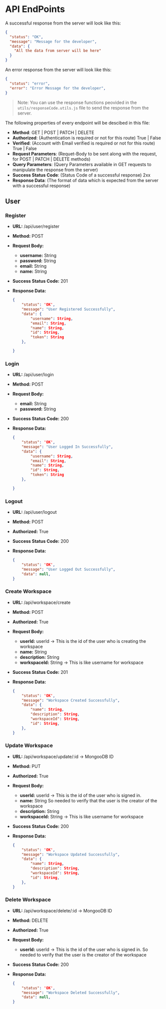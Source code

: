 # API EndPoints

A successful response from the server will look like this:

```json
{
  "status": "OK",
  "message": "Message for the developer",
  "data": {
    "All the data from server will be here"
  }
}
```

An error response from the server will look like this:

```json
{
  "status": "error",
  "error": "Error Message for the developer",
}
```

>Note: You can use the response functions peovided in the `utils/responseCode.utils.js` file to send the response from the server.

The following properties of every endpoint will be descibed in this file:

- **Method**: GET | POST | PATCH | DELETE
- **Authorized**: (Authentication is required or not for this route) True | False
- **Verified**: (Account with Email verified is required or not for this route) True | False
- **Request Parameters**: (Requet-Body to be sent along with the request, for POST | PATCH | DELETE methods)
- **Query Parameters**: (Query Parameters available in GET requests to manipulate the response from the server)
- **Success Status Code**: (Status Code of a successful response) 2xx
- **Response Data**: (The format of data which is expected from the server with a successful response)

## User

### Register

- **URL:** /api/user/register
- **Method:** POST
- **Request Body:**
  - **username:** String
  - **password:** String
  - **email:** String
  - **name:** String
- **Success Status Code:** 201
- **Response Data:**

    ```json
    {
        "status": 'OK',
        "message": "User Registered Successfully",
        "data": {
            "username": String,
            "email": String,
            "name": String,
            "id": String,
            "token": String
        },
    
    }
    ```

### Login

- **URL:** /api/user/login
- **Method:** POST
- **Request Body:**
  - **email:** String
  - **password:** String
- **Success Status Code:** 200
- **Response Data:**

    ```json
    {
        "status": 'OK',
        "message": "User Logged In Successfully",
        "data": {
            "username": String,
            "email": String,
            "name": String,
            "id": String,
            "token": String
        },
    
    }
    ```

### Logout

- **URL:** /api/user/logout
- **Method:** POST
- **Authorized:** True
- **Success Status Code:** 200
- **Response Data:**

    ```json
    {
        "status": 'OK',
        "message": "User Logged Out Successfully",
        "data": null,
    }
    ```

### Create Workspace

- **URL:** /api/workspace/create
- **Method:** POST
- **Authorized:** True
- **Request Body:**
  - **userId:** userId            -> This is the id of the user who is creating the workspace
  - **name:** String
  - **description:** String
  - **workspaceId:** String     -> This is like username for workspace
- **Success Status Code:** 201
- **Response Data:**

    ```json
    {
        "status": 'OK',
        "message": "Workspace Created Successfully",
        "data": {
            "name": String,
            "description": String,
            "workspaceId": String,
            "id": String,
        },
    }
    ```

### Update Workspace

- **URL:** /api/workspace/update/:id        -> MongooDB ID
- **Method:** PUT
- **Authorized:** True
- **Request Body:**
  - **userId:** userId              -> This is the id of the user who is signed in.
  - **name:** String                   So needed to verify that the user is the creator of the workspace
  - **description:** String
  - **workspaceId:** String         -> This is like username for workspace
- **Success Status Code:** 200
- **Response Data:**

    ```json
    {
        "status": 'OK',
        "message": "Workspace Updated Successfully",
        "data": {
            "name": String,
            "description": String,
            "workspaceId": String,
            "id": String,
        },
    }
    ```

### Delete Workspace

- **URL:** /api/workspace/delete/:id        -> MongooDB ID
- **Method:** DELETE
- **Authorized:** True
- **Request Body:**
  - **userId:** userId              -> This is the id of the user who is signed in.
                                       So needed to verify that the user is the creator of the workspace
- **Success Status Code:** 200
- **Response Data:**

    ```json
    {
        "status": 'OK',
        "message": "Workspace Deleted Successfully",
        "data": null,
    }
    ```
